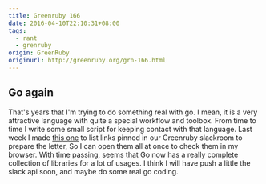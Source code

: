 ```yaml
---
title: Greenruby 166
date: 2016-04-10T22:10:31+08:00
tags:
  - rant
  - grenruby
origin: GreenRuby
originurl: http://greenruby.org/grn-166.html
---
```

## Go again

That's years that I'm trying to do something real with go. I mean, it is a
very attractive language with quite a special workflow and toolbox. From time
to time I write some small script for keeping contact with that language. Last
week I made [this one][slackpin] to list links pinned in our Greenruby
slackroom to prepare the letter, So I can open them all at once to check them
in my browser. With time passing, seems that Go now has a really complete
collection of libraries for a lot of usages. I think I will have push a little
the slack api soon, and maybe do some real go coding.

[slackpin]: https://github.com/greenruby/slackpin/blob/master/pins.go 
